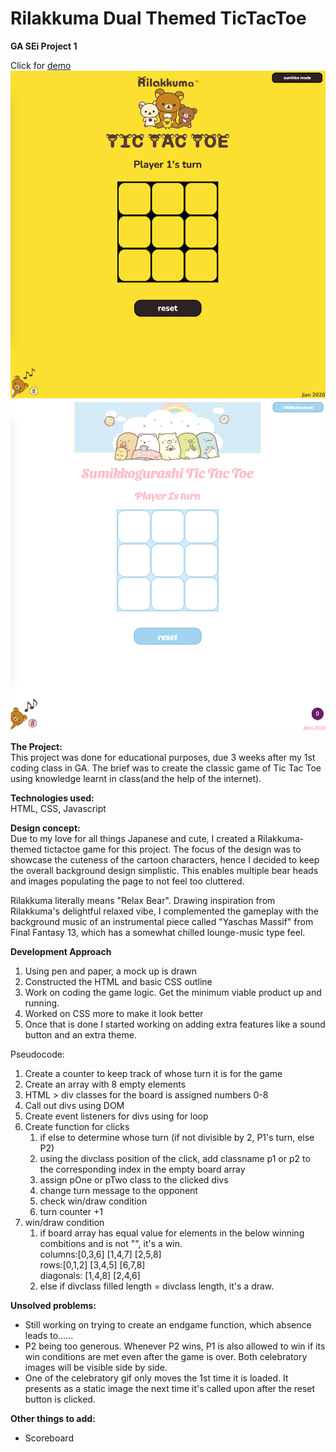 # Rilakkuma Dual Themed TicTacToe
<b>GA SEi Project 1 </b>

Click for <a href="https://jian-ong.github.io/TicTacToe/">demo</a>
![Rillakuma Theme](/rlkm.png?raw=true "Rillakuma Theme")
![Summikogurashi Theme](/smkgrs.png?raw=true "Summikogurashi")


<b>The Project:</b><br/>
This project was done for educational purposes, due 3 weeks after my 1st coding class in GA. The brief was to create the classic game of Tic Tac Toe using knowledge learnt in class(and the help of the internet).


<b>Technologies used: </b> </br>
HTML, CSS, Javascript


<b>Design concept:</b> </br>
Due to my love for all things Japanese and cute, I created a Rilakkuma-themed tictactoe game for this project. The focus of the design was to showcase the cuteness of the cartoon characters, hence I decided to keep the overall background design simplistic. This enables multiple bear heads and images populating the page to not feel too cluttered.

Rilakkuma literally means "Relax Bear". Drawing inspiration from Rilakkuma's delightful relaxed vibe, I complemented the gameplay with the background music of an instrumental piece called "Yaschas Massif" from Final Fantasy 13, which has a somewhat chilled lounge-music type feel. 


<b>Development Approach</b> </br>

1. Using pen and paper, a mock up is drawn
2. Constructed the HTML and basic CSS outline 
3. Work on coding the game logic. Get the minimum viable product up and running.
4. Worked on CSS more to make it look better
5. Once that is done I started working on adding extra features like a sound button and an extra theme.

Pseudocode: 
1. Create a counter to keep track of whose turn it is for the game
2. Create an array with 8 empty elements 
3. HTML > div classes for the board is assigned numbers 0-8
4. Call out divs using DOM
5. Create event listeners for divs using for loop
6. Create function for clicks 
    1) if else to determine whose turn (if not divisible by 2, P1's turn, else P2)
    2) using the divclass position of the click, add classname p1 or p2 to the corresponding index in the empty board array
    3) assign pOne or pTwo class to the clicked divs
    4) change turn message to the opponent
    5) check win/draw condition
    6) turn counter +1
 7. win/draw condition
    1) if board array has equal value for elements in the below winning combitions and is not "", it's a win. </br>
      columns:[0,3,6] [1,4,7] [2,5,8] </br>
      rows:[0,1,2] [3,4,5] [6,7,8] </br>
      diagonals: [1,4,8] [2,4,6] </br>
    2) else if divclass filled length = divclass length, it's a draw. 


<b>Unsolved problems:</b> </br>
- Still working on trying to create an endgame function, which absence leads to...... 
- P2 being too generous. Whenever P2 wins, P1 is also allowed to win if its win conditions are met even after the game is over. Both celebratory images will be visible side by side. 
- One of the celebratory gif only moves the 1st time it is loaded. It presents as a static image the next time it's called upon after the reset button is clicked. 

<b>Other things to add:</b> </br>
- Scoreboard

